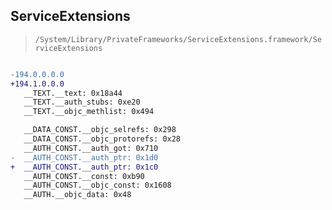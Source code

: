## ServiceExtensions

> `/System/Library/PrivateFrameworks/ServiceExtensions.framework/ServiceExtensions`

```diff

-194.0.0.0.0
+194.1.0.0.0
   __TEXT.__text: 0x18a44
   __TEXT.__auth_stubs: 0xe20
   __TEXT.__objc_methlist: 0x494

   __DATA_CONST.__objc_selrefs: 0x298
   __DATA_CONST.__objc_protorefs: 0x28
   __AUTH_CONST.__auth_got: 0x710
-  __AUTH_CONST.__auth_ptr: 0x1d0
+  __AUTH_CONST.__auth_ptr: 0x1c0
   __AUTH_CONST.__const: 0xb90
   __AUTH_CONST.__objc_const: 0x1608
   __AUTH.__objc_data: 0x48

```
